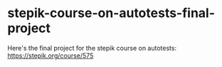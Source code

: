 # stepik-course-on-autotests-final-project
Here's the final project for the stepik course on autotests: https://stepik.org/course/575
